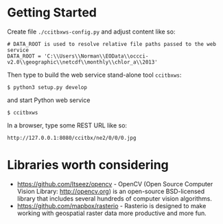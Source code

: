 # Getting Started

Create file `./ccitbxws-config.py` and adjust content like so:

    # DATA_ROOT is used to resolve relative file paths passed to the web service
    DATA_ROOT = 'C:\\Users\\Norman\\EOData\\occci-v2.0\\geographic\\netcdf\\monthly\\chlor_a\\2013'

Then type to build the web service stand-alone tool `ccitbxws`:

    $ python3 setup.py develop

and start Python web service

    $ ccitbxws

In a browser, type some REST URL like so:

    http://127.0.0.1:8080/ccitbx/ne2/0/0/0.jpg


# Libraries worth considering

* https://github.com/Itseez/opencv - OpenCV (Open Source Computer Vision Library: http://opencv.org) is an open-source
  BSD-licensed library that includes several hundreds of computer vision algorithms.
* https://github.com/mapbox/rasterio - Rasterio is designed to make working with geospatial raster data more
  productive and more fun.
